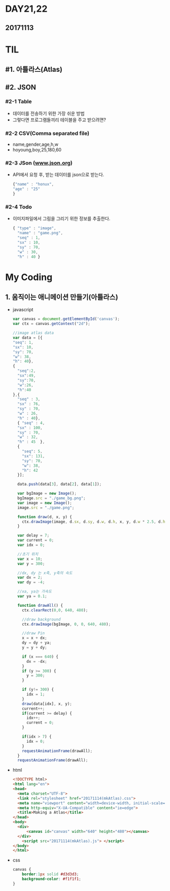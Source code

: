 # DAY21,22
## 20171113

# TIL
## #1. 아틀라스(Atlas)
## #2. JSON
### #2-1 Table
  - 데이터를 전송하기 위한 가장 쉬운 방법
  - 그렇다면 프로그램들끼리 테이블을 주고 받으려면?
### #2-2 CSV(Comma separated file)
  - name,gender,age,h,w
  - hoyoung,boy,25,180,60
### #2-3 JSon (www.json.org)
  - API에서 요청 후, 받는 데이터를 json으로 받는다.
    ```javascript
    {"name" : "honux",
    "age" : "25"
    }
    ```
### #2-4 Todo
  - 이미지파일에서 그림을 그리기 위한 정보를 추출한다.
    ```javascript
    { "type" : "image",
      "name" : "game.png",
      "seq" : 1,
      "sx" : 10,
      "sy" : 70,
      "w" : 30,
      "h" : 40 }
    ```
# My Coding
## 1. 움직이는 애니메이션 만들기(아틀라스)
  - javascript
    ```javascript
    var canvas = document.getElementById('canvas');
    var ctx = canvas.getContext("2d");

    //image atlas data
    var data = [{
    "seq": 1,
    "sx": 10,
    "sy": 70,
    "w": 38,
    "h": 40},
    {
      "seq":2,
      "sx":49,
      "sy":70,
      "w":26,
      "h":40
    },{
      "seq" : 3,
      "sx" : 76,
      "sy" : 70,
      "w" : 26,
      "h" : 40},
      { "seq" : 4,
      "sx" : 100,
      "sy" : 70,
      "w" : 32,
      "h" : 45  },
      {
        "seq": 5,
        "sx": 131,
        "sy": 70,
        "w": 38,
        "h": 42
      }];

      data.push(data[3], data[2], data[1]);

      var bgImage = new Image();
      bgImage.src = "./game_bg.png";
      var image = new Image();
      image.src = "./game.png";

      function draw(d, x, y) {
        ctx.drawImage(image, d.sx, d.sy, d.w, d.h, x, y, d.w * 2.5, d.h * 2.5);
      }

      var delay = 7;
      var current = 0;
      var idx = 0;

      //초기 위치
      var x = 10;
      var y = 300;

      //dx, dy 는 x축, y축의 속도
      var dx = 2;
      var dy = -4;

      //xa, ya는 가속도
      var ya = 0.1;

      function drawAll() {
        ctx.clearRect(0,0, 640, 480);

        //draw background
        ctx.drawImage(bgImage, 0, 0, 640, 480);

        //draw Pin
        x = x + dx;
        dy = dy + ya;
        y = y + dy;

        if (x === 640) {
          dx = -dx;
        }
        if (y >= 300) {
          y = 300;
        }

        if (y!= 300) {
          idx = 1;
        }
        draw(data[idx], x, y);
        current++;
        if(current >= delay) {
          idx++;
          current = 0;
        }

        if(idx > 7) {
          idx = 0;
        }
        requestAnimationFrame(drawAll);
      }
      requestAnimationFrame(drawAll);
    ```
  - html
    ```html
    <!DOCTYPE html>
    <html lang="en">
    <head>
      <meta charset="UTF-8">
      <link rel="stylesheet" href="20171114(mkAtlas).css">
      <meta name="viewport" content="width=device-width, initial-scale=1.0">
      <meta http-equiv="X-UA-Compatible" content="ie=edge">
      <title>Making a Atlas</title>
    </head>
    <body>
      <div>
          <canvas id="canvas" width="640" height="480"></canvas>
      </div>
        <script src="20171114(mkAtlas).js"> </script>
    </body>
    </html>
    ```
  - css
    ```css
    canvas {
        border:1px solid #d3d3d3;
        background-color: #f1f1f1;
    }
    ```
